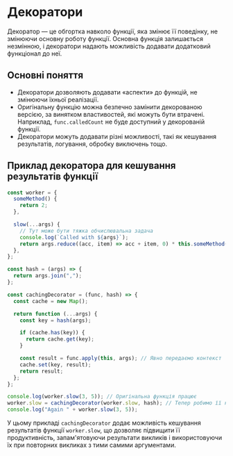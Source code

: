 # Декоратори

Декоратор — це обгортка навколо функції, яка змінює її поведінку, не змінюючи основну роботу функції. Основна функція залишається незмінною, і декоратори надають можливість додавати додатковий функціонал до неї.

## Основні поняття

- Декоратори дозволяють додавати «аспекти» до функцій, не змінюючи їхньої реалізації.
- Оригінальну функцію можна безпечно замінити декорованою версією, за винятком властивостей, які можуть бути втрачені. Наприклад, `func.calledCount` не буде доступний у декорованій функції.
- Декоратори можуть додавати різні можливості, такі як кешування результатів, логування, обробку виключень тощо.

## Приклад декоратора для кешування результатів функції

```js
const worker = {
  someMethod() {
    return 2;
  },

  slow(...args) {
    // Тут може бути тяжка обчислювальна задача
    console.log(`Called with ${args}`);
    return args.reduce((acc, item) => acc + item, 0) * this.someMethod();
  },
};

const hash = (args) => {
  return args.join(",");
};

const cachingDecorator = (func, hash) => {
  const cache = new Map();

  return function (...args) {
    const key = hash(args);

    if (cache.has(key)) {
      return cache.get(key);
    }

    const result = func.apply(this, args); // Явно передаємо контекст
    cache.set(key, result);
    return result;
  };
};

console.log(worker.slow(3, 5)); // Оригінальна функція працює
worker.slow = cachingDecorator(worker.slow, hash); // Тепер робимо її кешованою
console.log("Again " + worker.slow(3, 5));
```

У цьому прикладі `cachingDecorator` додає можливість кешування результатів функції `worker.slow`, що дозволяє підвищити її продуктивність, запам'ятовуючи результати викликів і використовуючи їх при повторних викликах з тими самими аргументами.
